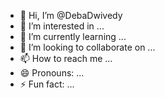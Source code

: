 - 👋 Hi, I’m @DebaDwivedy
- 👀 I’m interested in ...
- 🌱 I’m currently learning ...
- 💞️ I’m looking to collaborate on ...
- 📫 How to reach me ...
- 😄 Pronouns: ...
- ⚡ Fun fact: ...

<!---
DebaDwivedy/DebaDwivedy is a ✨ special ✨ repository because its `README.md` (this file) appears on your GitHub profile.
You can click the Preview link to take a look at your changes.
--->
